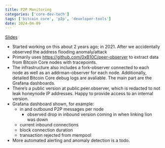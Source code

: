 ```yaml
---
title: P2P Monitoring
categories: ['core-dev-tech']
tags: ['bitcoin core', 'p2p', 'developer-tools']
date: 2024-04-09
---
```

[Slides](files/2024-04-Peer-observer-CoreDev-Berlin-2024.pdf)

- Started working on this about 2 years ago; in 2021. After we accidentally observed the address flooding anomaly/attack
- Primarily uses https://github.com/0xB10C/peer-observer to extract data from Bitcoin Core nodes with tracepoints.
- The infrastructure also includes a fork-observer connected to each node as well as an addrman-observer for each node. Additionally, detailed Bitcoin Core debug logs are avaliable. The main part are the Grafana dashboards. 
- There’s a public version at public.peer.observer, which is redacted to not leak honeynode IP addresses. Happy to provide access to an internal version. 
- Grafana dashboard shown, for example:
	- in and outbound P2P messages per node
		- observed drop in inbound version coming in when linking lion was down
	- current inbound connections
	- block connection duration
	- transaction rejected from mempool
- More automated alerting and anomaly detection is a todo.

